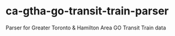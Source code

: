 ca-gtha-go-transit-train-parser
===============================

Parser for Greater Toronto & Hamilton Area GO Transit Train data
